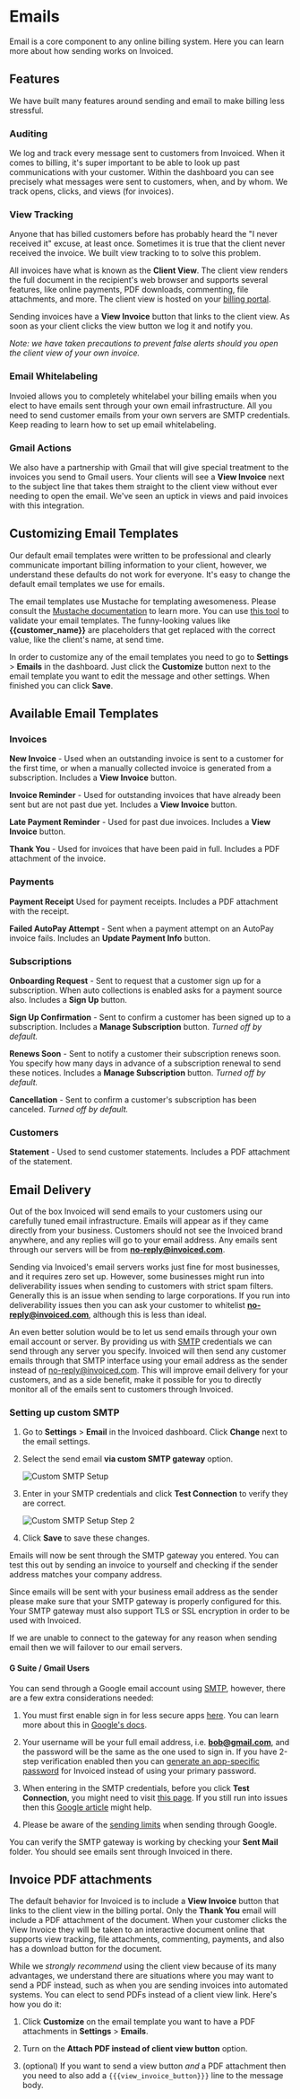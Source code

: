# Emails

Email is a core component to any online billing system. Here you can learn more about how sending works on Invoiced.

## Features

We have built many features around sending and email to make billing less stressful.

### Auditing

We log and track every message sent to customers from Invoiced. When it comes to billing, it's super important to be able to look up past communications with your customer. Within the dashboard you can see precisely what messages were sent to customers, when, and by whom. We track opens, clicks, and views (for invoices).

### View Tracking

Anyone that has billed customers before has probably heard the "I never received it" excuse, at least once. Sometimes it is true that the client never received the invoice. We built view tracking to to solve this problem.

All invoices have what is known as the **Client View**. The client view renders the full document in the recipient's web browser and supports several features, like online payments, PDF downloads, commenting, file attachments, and more. The client view is hosted on your [billing portal](billing-portal).

Sending invoices have a **View Invoice** button that links to the client view. As soon as your client clicks the view button we log it and notify you.

*Note: we have taken precautions to prevent false alerts should you open the client view of your own invoice.*

### Email Whitelabeling

Invoied allows you to completely whitelabel your billing emails when you elect to have emails sent through your own email infrastructure. All you need to send customer emails from your own servers are SMTP credentials. Keep reading to learn how to set up email whitelabeling.

### Gmail Actions

We also have a partnership with Gmail that will give special treatment to the invoices you send to Gmail users. Your clients will see a **View Invoice** next to the subject line that takes them straight to the client view without ever needing to open the email. We've seen an uptick in views and paid invoices with this integration.

## Customizing Email Templates

Our default email templates were written to be professional and clearly communicate important billing information to your client, however, we understand these defaults do not work for everyone. It's easy to change the default email templates we use for emails.

The email templates use Mustache for templating awesomeness. Please consult the [Mustache documentation](https://mustache.github.io/mustache.5.html) to learn more. You can use [this tool](http://trymustache.com/) to validate your email templates. The funny-looking values like **{{customer_name}}** are placeholders that get replaced with the correct value, like the client's name, at send time.

In order to customize any of the email templates you need to go to **Settings** > **Emails** in the dashboard. Just click the **Customize** button next to the email template you want to edit the message and other settings. When finished you can click **Save**.

## Available Email Templates

### Invoices

**New Invoice** - Used when an outstanding invoice is sent to a customer for the first time, or when a manually collected invoice is generated from a subscription. Includes a **View Invoice** button.

**Invoice Reminder** - Used for outstanding invoices that have already been sent but are not past due yet. Includes a **View Invoice** button.

**Late Payment Reminder** - Used for past due invoices. Includes a **View Invoice** button.

**Thank You** - Used for invoices that have been paid in full. Includes a PDF attachment of the invoice.

### Payments

**Payment Receipt** Used for payment receipts. Includes a PDF attachment with the receipt.

**Failed AutoPay Attempt** - Sent when a payment attempt on an AutoPay invoice fails. Includes an **Update Payment Info** button.

### Subscriptions

**Onboarding Request** - Sent to request that a customer sign up for a subscription. When auto collections is enabled asks for a payment source also. Includes a **Sign Up** button.

**Sign Up Confirmation** - Sent to confirm a customer has been signed up to a subscription. Includes a **Manage Subscription** button. *Turned off by default.*

**Renews Soon** - Sent to notify a customer their subscription renews soon. You specify how many days in advance of a subscription renewal to send these notices. Includes a **Manage Subscription** button. *Turned off by default.*

**Cancellation** - Sent to confirm a customer's subscription has been canceled. *Turned off by default.*

### Customers

**Statement** - Used to send customer statements. Includes a PDF attachment of the statement.

## Email Delivery

Out of the box Invoiced will send emails to your customers using our carefully tuned email infrastructure. Emails will appear as if they came directly from your business. Customers should not see the Invoiced brand anywhere, and any replies will go to your email address. Any emails sent through our servers will be from **no-reply@invoiced.com**.

Sending via Invoiced's email servers works just fine for most businesses, and it requires zero set up. However, some businesses might run into deliverability issues when sending to customers with strict spam filters. Generally this is an issue when sending to large corporations. If you run into deliverability issues then you can ask your customer to whitelist **no-reply@invoiced.com**, although this is less than ideal.

An even better solution would be to let us send emails through your own email account or server. By providing us with [SMTP](https://en.wikipedia.org/wiki/Simple_Mail_Transfer_Protocol) credentials we can send through any server you specify. Invoiced will then send any customer emails through that SMTP interface using your email address as the sender instead of no-reply@invoiced.com. This will improve email delivery for your customers, and as a side benefit, make it possible for you to directly monitor all of the emails sent to customers through Invoiced.

### Setting up custom SMTP

1. Go to **Settings** > **Email** in the Invoiced dashboard. Click **Change** next to the email settings.

2. Select the send email **via custom SMTP gateway** option.

   ![Custom SMTP Setup](../img/setup-custom-smtp.png)

3. Enter in your SMTP credentials and click **Test Connection** to verify they are correct.

   ![Custom SMTP Setup Step 2](../img/setup-custom-smtp-2.png)

4. Click **Save** to save these changes.

Emails will now be sent through the SMTP gateway you entered. You can test this out by sending an invoice to yourself and checking if the sender address matches your company address.

Since emails will be sent with your business email address as the sender please make sure that your SMTP gateway is properly configured for this. Your SMTP gateway must also support TLS or SSL encryption in order to be used with Invoiced.

If we are unable to connect to the gateway for any reason when sending email then we will failover to our email servers.

#### G Suite / Gmail Users

You can send through a Google email account using [SMTP](https://support.google.com/a/answer/176600?hl=en), however, there are a few extra considerations needed:

1. You must first enable sign in for less secure apps [here](https://www.google.com/settings/security/lesssecureapps). You can learn more about this in [Google's docs](https://support.google.com/accounts/answer/6010255).

2. Your username will be your full email address, i.e. **bob@gmail.com**, and the password will be the same as the one used to sign in. If you have 2-step verification enabled then you can [generate an app-specific password](https://support.google.com/mail/answer/185833?hl=en) for Invoiced instead of using your primary password.

3. When entering in the SMTP credentials, before you click **Test Connection**, you might need to visit [this page](https://accounts.google.com/DisplayUnlockCaptcha). If you still run into issues then this [Google article](https://support.google.com/accounts/answer/6009563) might help.

4. Please be aware of the [sending limits](https://support.google.com/a/answer/166852) when sending through Google.

You can verify the SMTP gateway is working by checking your **Sent Mail** folder. You should see emails sent through Invoiced in there.

## Invoice PDF attachments

The default behavior for Invoiced is to include a **View Invoice** button that links to the client view in the billing portal. Only the **Thank You** email will include a PDF attachment of the document. When your customer clicks the View Invoice they will be taken to an interactive document online that supports view tracking, file attachments, commenting, payments, and also has a download button for the document.

While we *strongly recommend* using the client view because of its many advantages, we understand there are situations where you may want to send a PDF instead, such as when you are sending invoices into automated systems. You can elect to send PDFs instead of a client view link. Here's how you do it:

1. Click **Customize** on the email template you want to have a PDF attachments in **Settings** > **Emails**.

2. Turn on the **Attach PDF instead of client view button** option.

3. (optional) If you want to send a view button *and* a PDF attachment then you need to also add a `{{{view_invoice_button}}}` line to the message body.